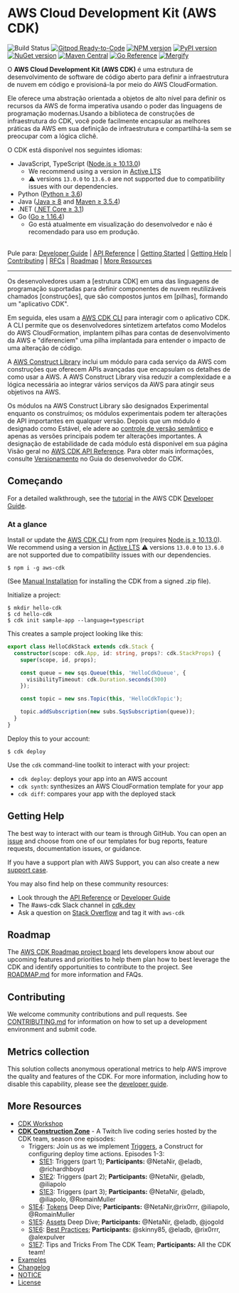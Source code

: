 # AWS Cloud Development Kit (AWS CDK)

![Build Status](https://codebuild.us-east-1.amazonaws.com/badges?uuid=eyJlbmNyeXB0ZWREYXRhIjoiSy9rWmVENzRDbXBoVlhYaHBsNks4OGJDRXFtV1IySmhCVjJoaytDU2dtVWhhVys3NS9Odk5DbC9lR2JUTkRvSWlHSXZrNVhYQ3ZsaUJFY3o4OERQY1pnPSIsIml2UGFyYW1ldGVyU3BlYyI6IlB3ODEyRW9KdU0yaEp6NDkiLCJtYXRlcmlhbFNldFNlcmlhbCI6MX0%3D&branch=master)
[![Gitpod Ready-to-Code](https://img.shields.io/badge/Gitpod-ready--to--code-blue?logo=gitpod)](https://gitpod.io/#https://github.com/aws/aws-cdk)
[![NPM version](https://badge.fury.io/js/aws-cdk.svg)](https://badge.fury.io/js/aws-cdk)
[![PyPI version](https://badge.fury.io/py/aws-cdk.core.svg)](https://badge.fury.io/py/aws-cdk.core)
[![NuGet version](https://badge.fury.io/nu/Amazon.CDK.svg)](https://badge.fury.io/nu/Amazon.CDK)
[![Maven Central](https://maven-badges.herokuapp.com/maven-central/software.amazon.awscdk/core/badge.svg)](https://maven-badges.herokuapp.com/maven-central/software.amazon.awscdk/core)
[![Go Reference](https://pkg.go.dev/badge/github.com/aws/aws-cdk-go/awscdk.svg)](https://pkg.go.dev/github.com/aws/aws-cdk-go/awscdk)
[![Mergify](https://img.shields.io/endpoint.svg?url=https://gh.mergify.io/badges/aws/aws-cdk&style=flat)](https://mergify.io)

O **AWS Cloud Development Kit (AWS CDK)** é uma estrutura de desenvolvimento de 
software de código aberto para definir a infraestrutura de nuvem em código e provisioná-la por meio do AWS CloudFormation.

Ele oferece uma abstração orientada a objetos de alto nível para definir os recursos da AWS 
de forma imperativa usando o poder das linguagens de programação modernas.Usando a biblioteca 
de construções de infraestrutura do CDK, você pode facilmente encapsular as melhores práticas da AWS em sua 
definição de infraestrutura e compartilhá-la sem se preocupar com a lógica clichê.

O CDK está disponível nos seguintes idiomas:

* JavaScript, TypeScript ([Node.js ≥ 10.13.0](https://nodejs.org/download/release/latest-v10.x/))
  - We recommend using a version in [Active LTS](https://nodejs.org/en/about/releases/)
  - ⚠️ versions `13.0.0` to `13.6.0` are not supported due to compatibility issues with our dependencies.
* Python ([Python ≥ 3.6](https://www.python.org/downloads/))
* Java ([Java ≥ 8](https://www.oracle.com/technetwork/java/javase/downloads/index.html) and [Maven ≥ 3.5.4](https://maven.apache.org/download.cgi))
* .NET ([.NET Core ≥ 3.1](https://dotnet.microsoft.com/download))
* Go ([Go ≥ 1.16.4](https://golang.org/))
  - Go está atualmente em visualização do desenvolvedor e não é recomendado para uso em produção.

\
Pule para:
[Developer Guide](https://docs.aws.amazon.com/cdk/latest/guide) |
[API Reference](https://docs.aws.amazon.com/cdk/api/latest/docs/aws-construct-library.html) |
[Getting Started](#getting-started) |
[Getting Help](#getting-help) |
[Contributing](#contributing) |
[RFCs](https://github.com/aws/aws-cdk-rfcs) |
[Roadmap](https://github.com/aws/aws-cdk/blob/master/ROADMAP.md) |
[More Resources](#more-resources)

-------

Os desenvolvedores usam a [estrutura CDK] em uma das linguagens de programação suportadas 
para definir componentes de nuvem reutilizáveis chamados [construções], que são compostos 
juntos em [pilhas], formando um "aplicativo CDK".

Em seguida, eles usam a [AWS CDK CLI] para interagir com o aplicativo CDK. A CLI permite 
que os desenvolvedores sintetizem artefatos como Modelos do AWS CloudFormation, implantem 
pilhas para contas de desenvolvimento da AWS e "diferenciem" uma pilha implantada para entender 
o impacto de uma alteração de código.

A [AWS Construct Library] inclui um módulo para cada serviço da AWS com construções que 
oferecem APIs avançadas que encapsulam os detalhes de como usar a AWS. A AWS Construct Library visa 
reduzir a complexidade e a lógica necessária ao integrar vários serviços da AWS para atingir seus objetivos na AWS.

Os módulos na AWS Construct Library são designados Experimental enquanto os construímos; 
os módulos experimentais podem ter alterações de API importantes em qualquer versão.  Depois 
que um módulo é designado como Estável, ele adere ao [controle de versão semântico](https://semver.org/) 
e apenas as versões principais podem ter alterações importantes.
A designação de estabilidade de cada módulo está disponível em sua 
página Visão geral no [AWS CDK API Reference](https://docs.aws.amazon.com/cdk/api/latest/docs/aws-construct-library.html).
Para obter mais informações, consulte [Versionamento](https://docs.aws.amazon.com/cdk/latest/guide/reference.html#versioning)
no Guia do desenvolvedor do CDK.

[CDK framework]: https://docs.aws.amazon.com/cdk/latest/guide/home.html
[constructs]: https://docs.aws.amazon.com/cdk/latest/guide/constructs.html
[stacks]: https://docs.aws.amazon.com/cdk/latest/guide/stacks.html
[apps]: https://docs.aws.amazon.com/cdk/latest/guide/apps.html
[Developer Guide]: https://docs.aws.amazon.com/cdk/latest/guide
[AWS CDK CLI]: https://docs.aws.amazon.com/cdk/latest/guide/tools.html
[AWS Construct Library]: https://docs.aws.amazon.com/cdk/api/latest/docs/aws-construct-library.html


## Começando

For a detailed walkthrough, see the [tutorial](https://docs.aws.amazon.com/cdk/latest/guide/getting_started.html#hello_world_tutorial) in the AWS CDK [Developer Guide](https://docs.aws.amazon.com/cdk/latest/guide/home.html).

### At a glance
Install or update the [AWS CDK CLI] from npm (requires [Node.js ≥ 10.13.0](https://nodejs.org/download/release/latest-v10.x/)). We recommend using a version in [Active LTS](https://nodejs.org/en/about/releases/)
⚠️ versions `13.0.0` to `13.6.0` are not supported due to compatibility issues with our dependencies.

```console
$ npm i -g aws-cdk
```

(See [Manual Installation](./MANUAL_INSTALLATION.md) for installing the CDK from a signed .zip file).

Initialize a project:

```console
$ mkdir hello-cdk
$ cd hello-cdk
$ cdk init sample-app --language=typescript
```

This creates a sample project looking like this:

```ts
export class HelloCdkStack extends cdk.Stack {
  constructor(scope: cdk.App, id: string, props?: cdk.StackProps) {
    super(scope, id, props);

    const queue = new sqs.Queue(this, 'HelloCdkQueue', {
      visibilityTimeout: cdk.Duration.seconds(300)
    });

    const topic = new sns.Topic(this, 'HelloCdkTopic');

    topic.addSubscription(new subs.SqsSubscription(queue));
  }
}
```

Deploy this to your account:

```console
$ cdk deploy
```

Use the `cdk` command-line toolkit to interact with your project:

 * `cdk deploy`: deploys your app into an AWS account
 * `cdk synth`: synthesizes an AWS CloudFormation template for your app
 * `cdk diff`: compares your app with the deployed stack

## Getting Help

The best way to interact with our team is through GitHub. You can open an [issue](https://github.com/aws/aws-cdk/issues/new/choose) and choose from one of our templates for bug reports, feature requests, documentation issues, or guidance.

If you have a support plan with AWS Support, you can also create a new [support case](https://console.aws.amazon.com/support/home#/).

You may also find help on these community resources:
* Look through the [API Reference](https://docs.aws.amazon.com/cdk/api/latest/docs/aws-construct-library.html) or [Developer Guide](https://docs.aws.amazon.com/cdk/latest/guide)
* The #aws-cdk Slack channel in [cdk.dev](https://cdk.dev)
* Ask a question on [Stack Overflow](https://stackoverflow.com/questions/tagged/aws-cdk)
  and tag it with `aws-cdk`

## Roadmap

The [AWS CDK Roadmap project board](https://github.com/orgs/aws/projects/7) lets developers know about our upcoming features and priorities to help them plan how to best leverage the CDK and identify opportunities to contribute to the project. See [ROADMAP.md](https://github.com/aws/aws-cdk/blob/master/ROADMAP.md) for more information and FAQs.

## Contributing

We welcome community contributions and pull requests. See
[CONTRIBUTING.md](./CONTRIBUTING.md) for information on how to set up a development
environment and submit code.

## Metrics collection
This solution collects anonymous operational metrics to help AWS improve the
quality and features of the CDK. For more information, including how to disable
this capability, please see the 
[developer guide](https://docs.aws.amazon.com/cdk/latest/guide/cli.html#version_reporting).

## More Resources
* [CDK Workshop](https://cdkworkshop.com/)
* **[CDK Construction Zone](https://www.twitch.tv/collections/9kCOGphNZBYVdA)** - A Twitch live coding series hosted by the CDK team, season one episodes:
  * Triggers: Join us as we implement [Triggers](https://github.com/aws/aws-cdk-rfcs/issues/71), a Construct for configuring deploy time actions. Episodes 1-3:
    * [S1E1](https://www.twitch.tv/videos/917691798): Triggers (part 1); **Participants:** @NetaNir, @eladb, @richardhboyd
    * [S1E2](https://www.twitch.tv/videos/925801382): Triggers (part 2); **Participants:** @NetaNir, @eladb, @iliapolo 
    * [S1E3](https://www.twitch.tv/videos/944565768): Triggers (part 3); **Participants:** @NetaNir, @eladb, @iliapolo, @RomainMuller
  * [S1E4](https://www.twitch.tv/aws/video/960287598): [Tokens](https://docs.aws.amazon.com/cdk/latest/guide/tokens.html) Deep Dive; **Participants:** @NetaNir,@rix0rrr, @iliapolo, @RomainMuller
  * [S1E5](https://www.twitch.tv/videos/981481112): [Assets](https://docs.aws.amazon.com/cdk/latest/guide/assets.html) Deep Dive; **Participants:** @NetaNir, @eladb, @jogold
  * [S1E6](https://www.twitch.tv/aws/video/1005334364): [Best Practices](https://aws.amazon.com/blogs/devops/best-practices-for-developing-cloud-applications-with-aws-cdk/); **Participants:** @skinny85, @eladb, @rix0rrr, @alexpulver
  * [S1E7](https://www.twitch.tv/videos/1019059654): Tips and Tricks From The CDK Team; **Participants:** All the CDK team! 
* [Examples](https://github.com/aws-samples/aws-cdk-examples)
* [Changelog](./CHANGELOG.md)
* [NOTICE](./NOTICE)
* [License](./LICENSE)
